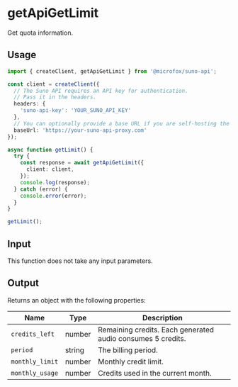 # getApiGetLimit

Get quota information.

## Usage

```typescript
import { createClient, getApiGetLimit } from '@microfox/suno-api';

const client = createClient({
  // The Suno API requires an API key for authentication.
  // Pass it in the headers.
  headers: {
    'suno-api-key': 'YOUR_SUNO_API_KEY'
  },
  // You can optionally provide a base URL if you are self-hosting the API
  baseUrl: 'https://your-suno-api-proxy.com'
});

async function getLimit() {
  try {
    const response = await getApiGetLimit({
      client: client,
    });
    console.log(response);
  } catch (error) {
    console.error(error);
  }
}

getLimit();
```

## Input

This function does not take any input parameters.

## Output

Returns an object with the following properties:

| Name            | Type   | Description                                           |
| --------------- | ------ | ----------------------------------------------------- |
| `credits_left`  | number | Remaining credits. Each generated audio consumes 5 credits. |
| `period`        | string | The billing period.                                   |
| `monthly_limit` | number | Monthly credit limit.                                 |
| `monthly_usage` | number | Credits used in the current month.                    | 